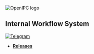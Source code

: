 ![OpenIPC logo][logo]

## Internal Workflow System

[![Telegram](https://openipc.org/images/telegram_button.svg)][telegram]

- **[Releases](https://github.com/openipc/distributor/releases)**

[logo]: https://openipc.org/assets/openipc-logo-black.svg
[telegram]: https://t.me/OpenIPC
